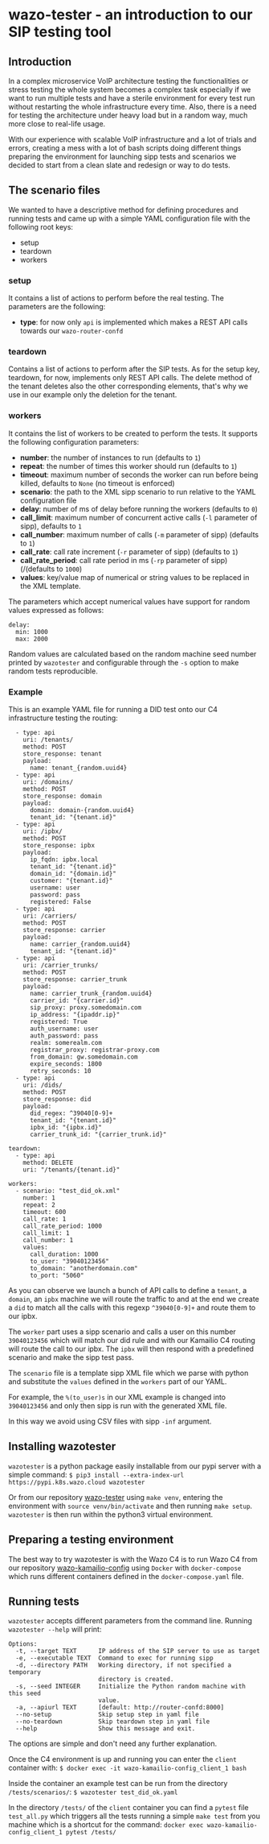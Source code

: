 # wazo-tester - an introduction to our SIP testing tool

## Introduction
In a complex microservice VoIP architecture testing the functionalities or stress testing the whole system becomes a complex task especially if we want to run multiple tests and have a sterile environment for every test run without restarting the whole infrastructure every time. Also, there is a need for testing the architecture under heavy load but in a random way, much more close to real-life usage.

With our experience with scalable VoIP infrastructure and a lot of trials and errors, creating a mess with a lot of bash scripts doing different things preparing the environment for launching sipp tests and scenarios we decided to start from a clean slate and redesign or way to do tests.


## The scenario files
We wanted to have a descriptive method for defining procedures and running tests and came up with a simple YAML configuration file with the following root keys:
* setup
* teardown
* workers

### setup
It contains a list of actions to perform before the real testing. The parameters are the following:
- **type**: for now only `api` is implemented which makes a REST API calls towards our `wazo-router-confd`

### teardown
Contains a list of actions to perform after the SIP tests. As for the setup key, teardown, for now, implements only REST API calls. The delete method of the tenant deletes also the other corresponding elements, that's why we use in our example only the deletion for the tenant.

### workers
It contains the list of workers to be created to perform the tests. It supports the following configuration parameters:

* **number**: the number of instances to run (defaults to `1`)
* **repeat**: the number of times this worker should run (defaults to `1`)
* **timeout**: maximum number of seconds the worker can run before being killed, defaults to `None` (no timeout is enforced)
* **scenario**: the path to the XML sipp scenario to run relative to the YAML configuration file
* **delay**: number of ms of delay before running the workers (defaults to `0`)
* **call_limit**: maximum number of concurrent active calls (`-l` parameter of sipp), defaults to `1`
* **call_number**: maximum number of calls (`-m` parameter of sipp) (defaults to `1`)
* **call_rate**: call rate increment (`-r` parameter of sipp) (defaults to `1`)
* **call\_rate\_period**: call rate period in ms (`-rp` parameter of sipp) (/(defaults to `1000`)
* **values**: key/value map of numerical or string values to be replaced in the XML template.

The parameters which accept numerical values have support for random values expressed as follows:
```
delay:
  min: 1000
  max: 2000
```

Random values are calculated based on the random machine seed number printed by `wazotester` and configurable through the `-s` option to make random tests reproducible.

### Example
This is an example YAML file for running a DID test onto our C4 infrastructure testing the routing:

```setup:
  - type: api
    uri: /tenants/
    method: POST
    store_response: tenant
    payload:
      name: tenant_{random.uuid4}
  - type: api
    uri: /domains/
    method: POST
    store_response: domain
    payload:
      domain: domain-{random.uuid4}
      tenant_id: "{tenant.id}"
  - type: api
    uri: /ipbx/
    method: POST
    store_response: ipbx
    payload:
      ip_fqdn: ipbx.local
      tenant_id: "{tenant.id}"
      domain_id: "{domain.id}"
      customer: "{tenant.id}"
      username: user
      password: pass
      registered: False
  - type: api
    uri: /carriers/
    method: POST
    store_response: carrier
    payload:
      name: carrier_{random.uuid4}
      tenant_id: "{tenant.id}"
  - type: api
    uri: /carrier_trunks/
    method: POST
    store_response: carrier_trunk
    payload:
      name: carrier_trunk_{random.uuid4}
      carrier_id: "{carrier.id}"
      sip_proxy: proxy.somedomain.com
      ip_address: "{ipaddr.ip}"
      registered: True
      auth_username: user
      auth_password: pass
      realm: somerealm.com
      registrar_proxy: registrar-proxy.com
      from_domain: gw.somedomain.com
      expire_seconds: 1800
      retry_seconds: 10
  - type: api
    uri: /dids/
    method: POST
    store_response: did
    payload:
      did_regex: ^39040[0-9]+
      tenant_id: "{tenant.id}"
      ipbx_id: "{ipbx.id}"
      carrier_trunk_id: "{carrier_trunk.id}"

teardown:
  - type: api
    method: DELETE
    uri: "/tenants/{tenant.id}"
    
workers:
  - scenario: "test_did_ok.xml"
    number: 1
    repeat: 2
    timeout: 600
    call_rate: 1
    call_rate_period: 1000
    call_limit: 1
    call_number: 1
    values:
      call_duration: 1000
      to_user: "39040123456"
      to_domain: "anotherdomain.com"
      to_port: "5060"
```

As you can observe we launch a bunch of API calls to define a `tenant`, a `domain`, an `ipbx` machine we will route the traffic to and at the end we create a `did` to match all the calls with this regexp `^39040[0-9]+` and route them to our ipbx.

The `worker` part uses a sipp scenario and calls a user on this number `39040123456` which will match our did rule and with our Kamailio C4 routing will route the call to our ipbx. The `ipbx` will then respond with a predefined scenario and make the sipp test pass.

The `scenario` file is a template sipp XML file which we parse with python and substitute the `values` defined in the `workers` part of our YAML. 

For example, the `%(to_user)s` in our XML example is changed into `39040123456` and only then sipp is run with the generated XML file.

In this way we avoid using CSV files with sipp `-inf` argument.


## Installing wazotester
`wazotester` is a python package easily installable from our pypi server with a simple command:
```$ pip3 install --extra-index-url https://pypi.k8s.wazo.cloud wazotester```

Or from our repository [wazo-tester](https://github.com/wazo-platform/wazo-tester) using `make venv`, entering the environment with `source venv/bin/activate` and then running `make setup`. `wazotester` is then run within the python3 virtual environment.


## Preparing a testing environment
  
The best way to try wazotester is with the Wazo C4 is to run Wazo C4 from our repository [wazo-kamailio-config](https://github.com/wazo-platform/wazo-kamailio-config) using `Docker` with `docker-compose` which runs different containers defined in the `docker-compose.yaml` file.


## Running tests
`wazotester` accepts different parameters from the command line. Running `wazotester --help` will print:
```
Options:
  -t, --target TEXT      IP address of the SIP server to use as target
  -e, --executable TEXT  Command to exec for running sipp
  -d, --directory PATH   Working directory, if not specified a temporary
                         directory is created. 
  -s, --seed INTEGER     Initialize the Python random machine with this seed
                         value.
  -a, --apiurl TEXT      [default: http://router-confd:8000]
  --no-setup             Skip setup step in yaml file
  --no-teardown          Skip teardown step in yaml file
  --help                 Show this message and exit.
  ```

The options are simple and don't need any further explanation.

Once the C4 environment is up and running you can enter the `client` container with:
```$ docker exec -it wazo-kamailio-config_client_1 bash```

Inside the container an example test can be run from the directory `/tests/scenarios/`:
```$ wazotester test_did_ok.yaml```

In the directory `/tests/` of the `client` container you can find a `pytest` file `test_all.py` which triggers all the tests running a simple `make test` from you machine which is a shortcut for the command:
```docker exec wazo-kamailio-config_client_1 pytest /tests/```

